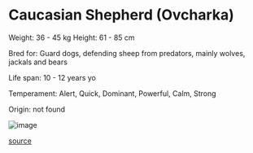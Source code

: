# Caucasian Shepherd (Ovcharka)

Weight: 36 - 45 kg
Height: 61 - 85 cm

Bred for: Guard dogs, defending sheep from predators, mainly wolves, jackals and bears

Life span: 10 - 12 years yo

Temperament: Alert, Quick, Dominant, Powerful, Calm, Strong

Origin: not found

![image](https://cdn2.thedogapi.com/images/r1rrWe5Em_1280.jpg)

[source](https://api.thedogapi.com/v1/breeds/70)
